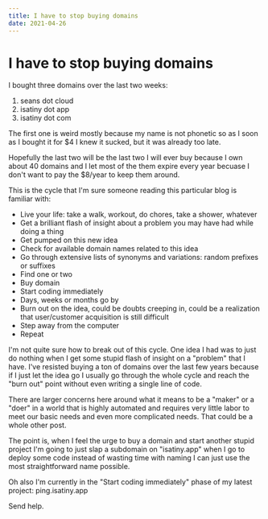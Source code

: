 ```yaml
---
title: I have to stop buying domains
date: 2021-04-26
---
```


# I have to stop buying domains

I bought three domains over the last two weeks:

1. seans dot cloud
2. isatiny dot app
3. isatiny dot com

The first one is weird mostly because my name is not phonetic so as I soon as I bought it for $4 I knew
it sucked, but it was already too late.

Hopefully the last two will be the last two I will ever buy because I own about 40 domains
and I let most of the them expire every year becuase I don't want to pay the $8/year to keep them around.

This is the cycle that I'm sure someone reading this particular blog is familiar with:

- Live your life: take a walk, workout, do chores, take a shower, whatever
- Get a brilliant flash of insight about a problem you may have had while doing a thing
- Get pumped on this new idea
- Check for available domain names related to this idea
- Go through extensive lists of synonyms and variations: random prefixes or suffixes
- Find one or two
- Buy domain
- Start coding immediately
- Days, weeks or months go by
- Burn out on the idea, could be doubts creeping in, could be a realization that user/customer acquisition is still difficult
- Step away from the computer
- Repeat

I'm not quite sure how to break out of this cycle. One idea I had was to just do nothing
when I get some stupid flash of insight on a "problem" that I have. I've resisted buying a ton of domains
over the last few years because if I just let the idea go I usually go through the whole cycle and reach the
"burn out" point without even writing a single line of code.

There are larger concerns here around what it means to be a "maker" or a "doer" in a world that is highly automated
and requires very little labor to meet our basic needs and even more complicated needs. That could be a whole other post.

The point is, when I feel the urge to buy a domain and start another stupid project I'm going to just slap a subdomain on "isatiny.app"
when I go to deploy some code instead of wasting time with naming I can just use the most straightforward name possible.

Oh also I'm currently in the "Start coding immediately" phase of my latest project: ping.isatiny.app

Send help.
